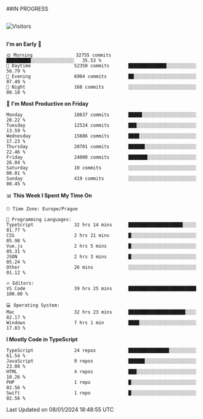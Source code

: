 ##IN PROGRESS
##
![Visitors](https://komarev.com/ghpvc/?username=petrbui&style=for-the-badge&label=Visitors+👀)



##
<!--
[![My GitHub stats](https://github-readme-stats.vercel.app/api?username=petrbui&theme=github_dark)](https://github.com/anuraghazra/github-readme-stats)

[![My wakatime stats](https://github-readme-stats.vercel.app/api/wakatime?username=petrbui&theme=github_dark)](https://github.com/anuraghazra/github-readme-stats)
-->
<!--START_SECTION:waka-->
**I'm an Early 🐤** 

```text
🌞 Morning                32755 commits       █████████░░░░░░░░░░░░░░░░   35.53 % 
🌆 Daytime                52350 commits       ██████████████░░░░░░░░░░░   56.79 % 
🌃 Evening                6904 commits        ██░░░░░░░░░░░░░░░░░░░░░░░   07.49 % 
🌙 Night                  168 commits         ░░░░░░░░░░░░░░░░░░░░░░░░░   00.18 % 
```
📅 **I'm Most Productive on Friday** 

```text
Monday                   18637 commits       █████░░░░░░░░░░░░░░░░░░░░   20.22 % 
Tuesday                  12524 commits       ███░░░░░░░░░░░░░░░░░░░░░░   13.59 % 
Wednesday                15886 commits       ████░░░░░░░░░░░░░░░░░░░░░   17.23 % 
Thursday                 20701 commits       ██████░░░░░░░░░░░░░░░░░░░   22.46 % 
Friday                   24000 commits       ███████░░░░░░░░░░░░░░░░░░   26.04 % 
Saturday                 10 commits          ░░░░░░░░░░░░░░░░░░░░░░░░░   00.01 % 
Sunday                   419 commits         ░░░░░░░░░░░░░░░░░░░░░░░░░   00.45 % 
```


📊 **This Week I Spent My Time On** 

```text
🕑︎ Time Zone: Europe/Prague

💬 Programming Languages: 
TypeScript               32 hrs 14 mins      ████████████████████░░░░░   81.77 % 
CSS                      2 hrs 21 mins       █░░░░░░░░░░░░░░░░░░░░░░░░   05.98 % 
Vue.js                   2 hrs 5 mins        █░░░░░░░░░░░░░░░░░░░░░░░░   05.31 % 
JSON                     2 hrs 3 mins        █░░░░░░░░░░░░░░░░░░░░░░░░   05.24 % 
Other                    26 mins             ░░░░░░░░░░░░░░░░░░░░░░░░░   01.12 % 

🔥 Editors: 
VS Code                  39 hrs 25 mins      █████████████████████████   100.00 % 

💻 Operating System: 
Mac                      32 hrs 23 mins      █████████████████████░░░░   82.17 % 
Windows                  7 hrs 1 min         ████░░░░░░░░░░░░░░░░░░░░░   17.83 % 
```

**I Mostly Code in TypeScript** 

```text
TypeScript               24 repos            ███████████████░░░░░░░░░░   61.54 % 
JavaScript               9 repos             ██████░░░░░░░░░░░░░░░░░░░   23.08 % 
HTML                     4 repos             ███░░░░░░░░░░░░░░░░░░░░░░   10.26 % 
PHP                      1 repo              █░░░░░░░░░░░░░░░░░░░░░░░░   02.56 % 
Swift                    1 repo              █░░░░░░░░░░░░░░░░░░░░░░░░   02.56 % 
```




 Last Updated on 08/01/2024 18:48:55 UTC
<!--END_SECTION:waka-->
